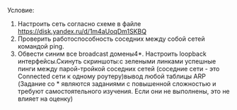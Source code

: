 Условие:
1. Настроить сеть согласно схеме в файле https://disk.yandex.ru/d/1m4aUoqDm1SKBQ
2. Проверить работоспособность соседних между собой сетей командой ping.
3. Обвести синим все broadcast домены4*. Настроить loopback интерфейсы.Скинуть скриншоты:с зелеными линками успешные пинги между парой-тройкой соседних сетей (соседние сети - это Connected сети к одному роутеру)вывод любой таблицы ARP
(Задание со * являются заданиями с повышенной сложностью и требуют самостоятельного изучения. Если они не выполнены, это не влияет на оценку)